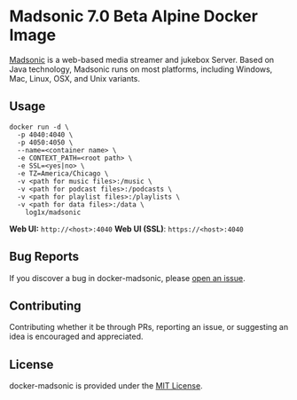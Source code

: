 # Madsonic 7.0 Beta Alpine Docker Image

[Madsonic](http://beta.madsonic.org/pages/index.jsp) is a web-based media streamer and jukebox Server. Based on Java technology, Madsonic runs on most platforms, including Windows, Mac, Linux, OSX, and Unix variants.

## Usage

```
docker run -d \
  -p 4040:4040 \
  -p 4050:4050 \
  --name=<container name> \
  -e CONTEXT_PATH=<root path> \
  -e SSL=<yes|no> \
  -e TZ=America/Chicago \
  -v <path for music files>:/music \
  -v <path for podcast files>:/podcasts \
  -v <path for playlist files>:/playlists \
  -v <path for data files>:/data \
	log1x/madsonic
```

**Web UI:** `http://<host>:4040`
**Web UI (SSL)**: `https://<host>:4040`

## Bug Reports

If you discover a bug in docker-madsonic, please [open an issue](https://github.com/log1x/docker-madsonic/issues).

## Contributing

Contributing whether it be through PRs, reporting an issue, or suggesting an idea is encouraged and appreciated.

## License

docker-madsonic is provided under the [MIT License](https://github.com/log1x/docker-madsonic/blob/master/LICENSE.md).
